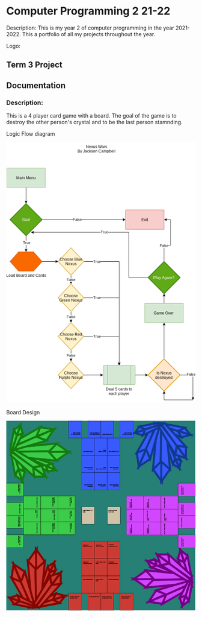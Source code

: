 # Computer Programming 2 21-22
Description: 
This is my year 2 of computer programming in the year 2021-2022. This a portfolio of all my projects throughout the year.

Logo:

## Term 3 Project
## Documentation

### Description: 
This is a 4 player card game with a board. The goal of the game is to destroy the other person's crystal and to be the last person stamnding.

Logic Flow diagram

![Nexus Wars drawio](https://github.com/Stackson/CompProgram2-21-22/blob/main/Nexus%20Wars.drawio.png)

Board Design

![Nexus wars Board](https://github.com/Stackson/CompProgram2-21-22/blob/main/Artboard%201.png)
